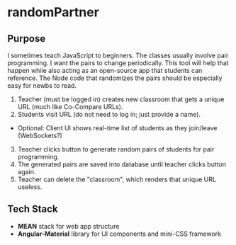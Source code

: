 randomPartner
=============

## Purpose

I sometimes teach JavaScript to beginners. The classes usually involve pair programming. I want the pairs to change periodically. This tool will help that happen while also acting as an open-source app that students can reference. The Node code that randomizes the pairs should be especially easy for newbs to read.

1. Teacher (must be logged in) creates new classroom that gets a unique URL (much like Co-Compare URLs).
2. Students visit URL (do not need to log in; just provide a name).
  - Optional: Client UI shows real-time list of students as they join/leave (WebSockets?)
3. Teacher clicks button to generate random pairs of students for pair programming.
4. The generated pairs are saved into database until teacher clicks button again.
5. Teacher can delete the "classroom", which renders that unique URL useless.

## Tech Stack

- **MEAN** stack for web app structure
- **Angular-Material** library for UI components and mini-CSS framework
